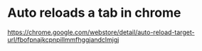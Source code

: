 # Auto reloads a tab in chrome

https://chrome.google.com/webstore/detail/auto-reload-target-url/fbofpnajkcpnpillmmfhggjandclmjgj
